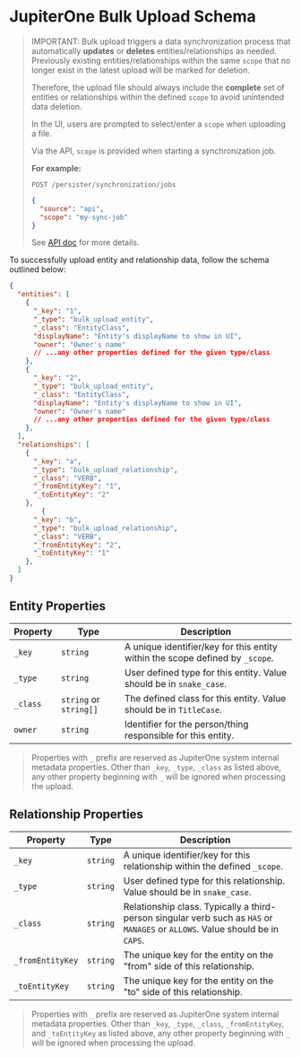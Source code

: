 # JupiterOne Bulk Upload Schema

> IMPORTANT: Bulk upload triggers a data synchronization process that
> automatically **updates** or **deletes** entities/relationships as needed.
> Previously existing entities/relationships within the same `scope` that no
> longer exist in the latest upload will be marked for deletion. 
> 
> Therefore, the upload file should always include the **complete** set of
> entities or relationships within the defined `scope` to avoid unintended data
> deletion.
> 
> In the UI, users are prompted to select/enter a `scope` when uploading a file.
>
> Via the API, `scope` is provided when starting a synchronization job.
> 
> **For example:**
>
> ```text
> POST /persister/synchronization/jobs
> ```
>
> ```json
> {
>   "source": "api",
>   "scope": "my-sync-job"
> }
> ```
>
> See [API doc](../jupiterone-api.md#entityandrelationshipsynchronization) for more details.

To successfully upload entity and relationship data, follow the schema outlined below:

```json
{
  "entities": [
    {
      "_key": "1",
      "_type": "bulk_upload_entity",
      "_class": "EntityClass",
      "displayName": "Entity's displayName to show in UI",
      "owner": "Owner's name"
      // ...any other properties defined for the given type/class
    },
    {
      "_key": "2",
      "_type": "bulk_upload_entity",
      "_class": "EntityClass",
      "displayName": "Entity's displayName to show in UI",
      "owner": "Owner's name"
      // ...any other properties defined for the given type/class
    },
  ],
  "relationships": [
    {
      "_key": "a",
      "_type": "bulk_upload_relationship",
      "_class": "VERB",
      "_fromEntityKey": "1",
      "_toEntityKey": "2"
    },
        {
      "_key": "b",
      "_type": "bulk_upload_relationship",
      "_class": "VERB",
      "_fromEntityKey": "2",
      "_toEntityKey": "1"
    },
  ]
}
```

## Entity Properties

| Property | Type     | Description                                                                      |
| -------- | -------- | -------------------------------------------------------------------------------- |
| `_key`   | `string` | A unique identifier/key for this entity within the scope defined by `_scope`.    |
| `_type`  | `string` | User defined type for this entity. Value should be in `snake_case`.              |
| `_class` | `string` or `string[]` | The defined class for this entity. Value should be in `TitleCase`. |
| `owner`  | `string` | Identifier for the person/thing responsible for this entity.                     |

> Properties with `_` prefix are reserved as JupiterOne system internal metadata
> properties. Other than `_key`, `_type`, `_class` as listed above, any other
> property beginning with `_` will be ignored when processing the upload.

## Relationship Properties

| Property         | Type     | Description                                                               |
| ---------------- | -------- | ------------------------------------------------------------------------- |
| `_key`           | `string` | A unique identifier/key for this relationship within the defined `_scope`.|
| `_type`          | `string` | User defined type for this relationship. Value should be in `snake_case`. |
| `_class`         | `string` | Relationship class. Typically a third-person singular verb such as `HAS` or `MANAGES` or `ALLOWS`. Value should be in `CAPS`. |
| `_fromEntityKey` | `string` | The unique key for the entity on the "from" side of this relationship.    |
| `_toEntityKey`   | `string` | The unique key for the entity on the "to" side of this relationship.      |

> Properties with `_` prefix are reserved as JupiterOne system internal metadata
> properties. Other than `_key`, `_type`, `_class`, `_fromEntityKey`, and
> `_toEntityKey` as listed above, any other property beginning with `_` will be
> ignored when processing the upload.

